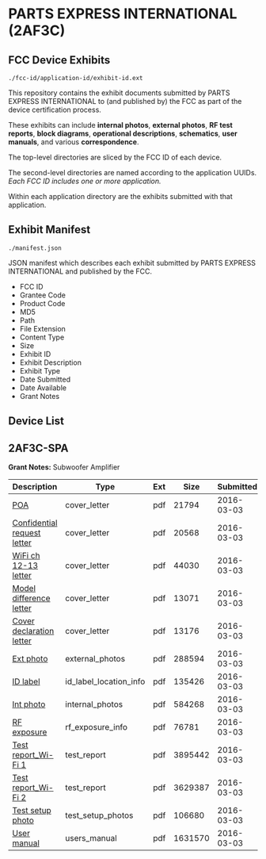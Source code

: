 # PARTS EXPRESS INTERNATIONAL (2AF3C)
## FCC Device Exhibits

```
./fcc-id/application-id/exhibit-id.ext
```

This repository contains the exhibit documents submitted by PARTS EXPRESS INTERNATIONAL to (and published by) the FCC as part of the device certification process.

These exhibits can include **internal photos**, **external photos**, **RF test reports**, **block diagrams**, **operational descriptions**, **schematics**, **user manuals**, and various **correspondence**.

The top-level directories are sliced by the FCC ID of each device.

The second-level directories are named according to the application UUIDs. *Each FCC ID includes one or more application.*

Within each application directory are the exhibits submitted with that application. 

## Exhibit Manifest

```
./manifest.json
```

JSON manifest which describes each exhibit submitted by PARTS EXPRESS INTERNATIONAL and published by the FCC.

- FCC ID
- Grantee Code
- Product Code
- MD5
- Path
- File Extension
- Content Type
- Size
- Exhibit ID
- Exhibit Description
- Exhibit Type
- Date Submitted
- Date Available
- Grant Notes

## Device List
## 2AF3C-SPA
**Grant Notes:** Subwoofer Amplifier

| Description | Type | Ext | Size | Submitted | Available |
| ----------- | ---- | --- | ---- | --------- | --------- |
| [POA](2AF3C-SPA/c8ba151f0a1c2b0318dd2ce16ad5553d/2919265.pdf) | cover_letter | pdf | 21794 | 2016-03-03 | 2016-03-04 |
| [Confidential request letter](2AF3C-SPA/c8ba151f0a1c2b0318dd2ce16ad5553d/2919266.pdf) | cover_letter | pdf | 20568 | 2016-03-03 | 2016-03-04 |
| [WiFi ch 12-13 letter](2AF3C-SPA/c8ba151f0a1c2b0318dd2ce16ad5553d/2919267.pdf) | cover_letter | pdf | 44030 | 2016-03-03 | 2016-03-04 |
| [Model difference letter](2AF3C-SPA/c8ba151f0a1c2b0318dd2ce16ad5553d/2919268.pdf) | cover_letter | pdf | 13071 | 2016-03-03 | 2016-03-04 |
| [Cover declaration letter](2AF3C-SPA/c8ba151f0a1c2b0318dd2ce16ad5553d/2919269.pdf) | cover_letter | pdf | 13176 | 2016-03-03 | 2016-03-04 |
| [Ext photo](2AF3C-SPA/c8ba151f0a1c2b0318dd2ce16ad5553d/2919275.pdf) | external_photos | pdf | 288594 | 2016-03-03 | 2016-03-04 |
| [ID label](2AF3C-SPA/c8ba151f0a1c2b0318dd2ce16ad5553d/2919274.pdf) | id_label_location_info | pdf | 135426 | 2016-03-03 | 2016-03-04 |
| [Int photo](2AF3C-SPA/c8ba151f0a1c2b0318dd2ce16ad5553d/2919276.pdf) | internal_photos | pdf | 584268 | 2016-03-03 | 2016-03-04 |
| [RF exposure](2AF3C-SPA/c8ba151f0a1c2b0318dd2ce16ad5553d/2919270.pdf) | rf_exposure_info | pdf | 76781 | 2016-03-03 | 2016-03-04 |
| [Test report_Wi-Fi 1](2AF3C-SPA/c8ba151f0a1c2b0318dd2ce16ad5553d/2919271.pdf) | test_report | pdf | 3895442 | 2016-03-03 | 2016-03-04 |
| [Test report_Wi-Fi 2](2AF3C-SPA/c8ba151f0a1c2b0318dd2ce16ad5553d/2919272.pdf) | test_report | pdf | 3629387 | 2016-03-03 | 2016-03-04 |
| [Test setup photo](2AF3C-SPA/c8ba151f0a1c2b0318dd2ce16ad5553d/2919273.pdf) | test_setup_photos | pdf | 106680 | 2016-03-03 | 2016-03-04 |
| [User manual](2AF3C-SPA/c8ba151f0a1c2b0318dd2ce16ad5553d/2919277.pdf) | users_manual | pdf | 1631570 | 2016-03-03 | 2016-03-04 |
